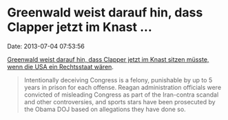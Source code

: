 Greenwald weist darauf hin, dass Clapper jetzt im Knast \...
============================================================

Date: 2013-07-04 07:53:56

[Greenwald weist darauf hin, dass Clapper jetzt im Knast sitzen müsste,
wenn die USA ein Rechtsstaat
wären](http://www.guardian.co.uk/commentisfree/2013/jul/03/clapper-lying-snowden-eu-bolivia).

> Intentionally deceiving Congress is a felony, punishable by up to 5
> years in prison for each offense. Reagan administration officials were
> convicted of misleading Congress as part of the Iran-contra scandal
> and other controversies, and sports stars have been prosecuted by the
> Obama DOJ based on allegations they have done so.
